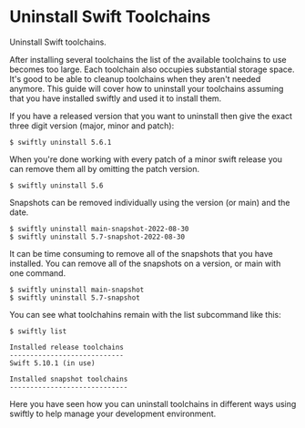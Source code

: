 # Uninstall Swift Toolchains

Uninstall Swift toolchains.

After installing several toolchains the list of the available toolchains to use becomes too large. Each toolchain also occupies substantial storage space. It's good to be able to cleanup toolchains when they aren't needed anymore. This guide will cover how to uninstall your toolchains assuming that you have installed swiftly and used it to install them.

If you have a released version that you want to uninstall then give the exact three digit version (major, minor and patch):

```
$ swiftly uninstall 5.6.1
```

When you're done working with every patch of a minor swift release you can remove them all by omitting the patch version.

```
$ swiftly uninstall 5.6
```

Snapshots can be removed individually using the version (or main) and the date.

```
$ swiftly uninstall main-snapshot-2022-08-30
$ swiftly uninstall 5.7-snapshot-2022-08-30
```

It can be time consuming to remove all of the snapshots that you have installed. You can remove all of the snapshots on a version, or main with one command.

```
$ swiftly uninstall main-snapshot
$ swiftly uninstall 5.7-snapshot
```

You can see what toolchahins remain with the list subcommand like this:

```
$ swiftly list

Installed release toolchains
----------------------------
Swift 5.10.1 (in use)

Installed snapshot toolchains
-----------------------------
```

Here you have seen how you can uninstall toolchains in different ways using swiftly to help manage your development environment.
